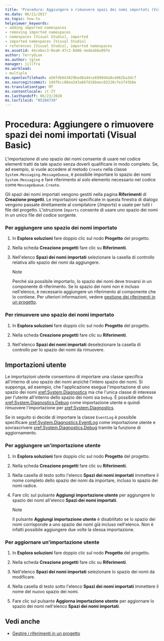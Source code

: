 ```yaml
---
title: 'Procedura: Aggiungere o rimuovere spazi dei nomi importati (Visual Basic)'
ms.date: 06/21/2017
ms.topic: how-to
helpviewer_keywords:
- adding imported namespaces
- removing imported namespaces
- namespaces [Visual Studio], imported
- imported namespaces [Visual Studio]
- references [Visual Studio], imported namespaces
ms.assetid: 44cebec3-0ea0-47c2-8406-4edeab6a997e
author: TerryGLee
ms.author: tglee
manager: jillfra
ms.workload:
- multiple
ms.openlocfilehash: a50fdb643029bed8a44ce6999d4a8ce062ba3dcf
ms.sourcegitcommit: 1d4f6cc80ea343a667d16beec03220cfe1f43b8e
ms.translationtype: MT
ms.contentlocale: it-IT
ms.lasthandoff: 06/23/2020
ms.locfileid: "85284739"
---
```

# <a name="how-to-add-or-remove-imported-namespaces-visual-basic"></a>Procedura: Aggiungere o rimuovere spazi dei nomi importati (Visual Basic)

L'importazione di uno spazio dei nomi consente di usare nel codice elementi tratti da tale spazio senza doverli qualificare in modo completo. Se, ad esempio, si vuole accedere al metodo `Create` nella classe `System.Messaging.MessageQueue`, è possibile importare lo spazio dei nomi `System.Messaging` e fare riferimento al solo elemento necessario nel codice come `MessageQueue.Create`.

Gli spazi dei nomi importati vengono gestiti nella pagina **Riferimenti** di **Creazione progetti**. Le importazioni specificate in questa finestra di dialogo vengono passate direttamente al compilatore (*/imports*) e usate per tutti i file del progetto. L'istruzione `Imports` consente di usare uno spazio dei nomi in un unico file del codice sorgente.

### <a name="to-add-an-imported-namespace"></a>Per aggiungere uno spazio dei nomi importato

1. In **Esplora soluzioni** fare doppio clic sul nodo **Progetto** del progetto.

2. Nella scheda **Creazione progetti** fare clic su **Riferimenti**.

3. Nell'elenco **Spazi dei nomi importati** selezionare la casella di controllo relativa allo spazio dei nomi da aggiungere.

    > [!NOTE]
    > Perché sia possibile importarlo, lo spazio dei nomi deve trovarsi in un componente di riferimento. Se lo spazio dei nomi non è incluso nell'elenco, è necessario aggiungere un riferimento al componente che lo contiene. Per ulteriori informazioni, vedere [gestione dei riferimenti in un progetto](managing-references-in-a-project.md).

### <a name="to-remove-an-imported-namespace"></a>Per rimuovere uno spazio dei nomi importato

1. In **Esplora soluzioni** fare doppio clic sul nodo **Progetto** del progetto.

2. Nella scheda **Creazione progetti** fare clic su **Riferimenti**.

3. Nell'elenco **Spazi dei nomi importati** deselezionare la casella di controllo per lo spazio dei nomi da rimuovere.

## <a name="user-imports"></a>Importazioni utente
Le importazioni utente consentono di importare una classe specifica all'interno di uno spazio dei nomi anziché l'intero spazio dei nomi. Si supponga, ad esempio, che l'applicazione esegua l'importazione di uno spazio dei nomi <xref:System.Diagnostics> ma che l'unica classe di interesse per l'utente all'interno dello spazio dei nomi sia `Debug`. È possibile definire <xref:System.Diagnostics.Debug> come importazione utente e quindi rimuovere l'importazione per <xref:System.Diagnostics>.

Se in seguito si decide di importare la classe `EventLog` è possibile specificare <xref:System.Diagnostics.EventLog> come importazione utente e sovrascrivere <xref:System.Diagnostics.Debug> tramite la funzione di aggiornamento.

### <a name="to-add-a-user-import"></a>Per aggiungere un'importazione utente

1. In **Esplora soluzioni** fare doppio clic sul nodo **Progetto** del progetto.

2. Nella scheda **Creazione progetti** fare clic su **Riferimenti**.

3. Nella casella di testo sotto l'elenco **Spazi dei nomi importati** immettere il nome completo dello spazio dei nomi da importare, incluso lo spazio dei nomi radice.

4. Fare clic sul pulsante **Aggiungi importazione utente** per aggiungere lo spazio dei nomi all'elenco **Spazi dei nomi importati**.

    > [!NOTE]
    > Il pulsante **Aggiungi importazione utente** è disabilitato se lo spazio dei nomi corrisponde a uno spazio dei nomi già incluso nell'elenco. Non è infatti possibile aggiungere due volte la stessa importazione.

### <a name="to-update-a-user-import"></a>Per aggiornare un'importazione utente

1. In **Esplora soluzioni** fare doppio clic sul nodo **Progetto** del progetto.

2. Nella scheda **Creazione progetti** fare clic su **Riferimenti**.

3. Nell'elenco **Spazi dei nomi importati** selezionare lo spazio dei nomi da modificare.

4. Nella casella di testo sotto l'elenco **Spazi dei nomi importati** immettere il nome del nuovo spazio dei nomi.

5. Fare clic sul pulsante **Aggiorna importazione utente** per aggiornare lo spazio dei nomi nell'elenco **Spazi dei nomi importati**.

## <a name="see-also"></a>Vedi anche

- [Gestire i riferimenti in un progetto](../ide/managing-references-in-a-project.md)
